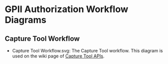 GPII Authorization Workflow Diagrams
====================================

## Capture Tool Workflow

* Capture Tool Workflow.svg: The Capture Tool workflow. This diagram is used on the wiki page of [Capture Tool APIs](https://wiki.gpii.net/w/Capture_Tool_APIs).
